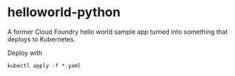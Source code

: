 # helloworld-python
A former Cloud Foundry hello world sample app turned into something that deploys to Kubernetes. 

Deploy with 

	kubectl apply -f *.yaml
